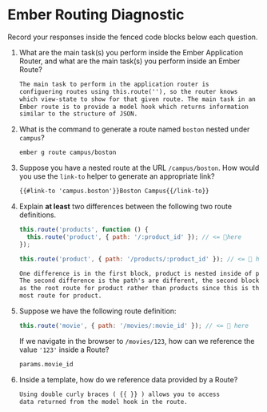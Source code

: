 # Ember Routing Diagnostic

Record your responses inside the fenced code blocks below each question.

1.  What are the main task(s) you perform inside the Ember Application Router,
    and what are the main task(s) you perform inside an Ember Route?

    ```md
    The main task to perform in the application router is
    configuering routes using this.route(''), so the router knows
    which view-state to show for that given route. The main task in an
    Ember route is to provide a model hook which returns information
    similar to the structure of JSON.
    ```

1.  What is the command to generate a route named `boston` nested under
    `campus`?

    ```md
    ember g route campus/boston
    ```

1.  Suppose you have a nested route at the URL `/campus/boston`. How would you
    use the `link-to` helper to generate an appropriate link?

    ```md
    {{#link-to 'campus.boston'}}Boston Campus{{/link-to}}
    ```

1.  Explain **at least** two differences between the following two route
    definitions.

    ```js
    this.route('products', function () {
      this.route('product', { path: '/:product_id' }); // <= 👀here
    });

    this.route('product', { path: '/products/:product_id' }); // <= 👀 here
    ```

    ```md
    One difference is in the first block, product is nested inside of products.
    The second difference is the path's are different, the second block acts
    as the root route for product rather than products since this is the top
    most route for product.
    ```

1.  Suppose we have the following route definition:

    ```js
    this.route('movie', { path: '/movies/:movie_id' }); // <= 👀 here
    ```

    If we navigate in the browser to `/movies/123`, how can we reference the
    value `'123'` inside a Route?

    ```md
    params.movie_id
    ```

1.  Inside a template, how do we reference data provided by a Route?

    ```md
    Using double curly braces ( {{ }} ) allows you to access
    data returned from the model hook in the route.
    ```
